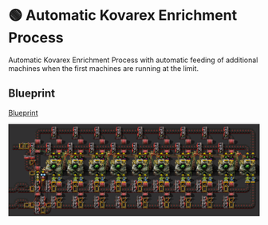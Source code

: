 # :green_circle: Automatic Kovarex Enrichment Process

Automatic Kovarex Enrichment Process with automatic feeding of additional machines when the first machines are running at the limit.

## Blueprint
[Blueprint](blueprint.txt?raw=true)

<img src="img/kovarex.png" alt="RundesBalli" width="700"/>
